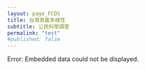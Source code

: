 ```yaml
---
layout: page_FCDS
title: 台灣真菌多樣性
subtitle: 公民科學調查
permalink: "test"
#published: false
---
```

<object data="https://script.google.com/macros/s/AKfycby9FmEauFpLW23nLJxxcxFUBMXOx4C8cQABW-INU1eeKRvF-3rS4iMBevjmgmD-kzkmeA/exec" width="100%" height="700">
    Error: Embedded data could not be displayed.
</object>
